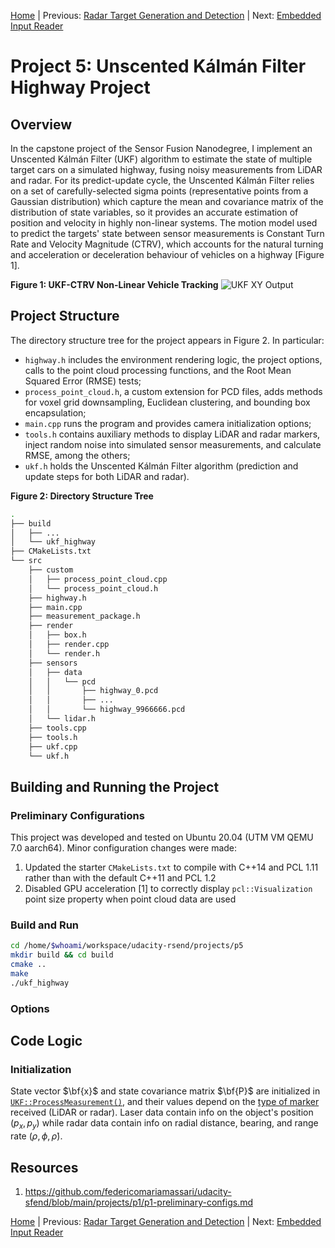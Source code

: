 [Home](../../README.md) | Previous: [Radar Target Generation and Detection](../p4/p4-radar-target-generation-and-detection.md) | Next: [Embedded Input Reader](https://github.com/federicomariamassari/udacity-esfnd/blob/main/projects/p1/p1-embedded-input-reader.md)

# Project 5: Unscented Kálmán Filter Highway Project

## Overview

In the capstone project of the Sensor Fusion Nanodegree, I implement an Unscented Kálmán Filter (UKF) algorithm to estimate the state of multiple target cars on a simulated highway, fusing noisy measurements from LiDAR and radar. For its predict-update cycle, the Unscented Kálmán Filter relies on a set of carefully-selected sigma points (representative points from a Gaussian distribution) which capture the mean and covariance matrix of the distribution of state variables, so it provides an accurate estimation of position and velocity in highly non-linear systems. The motion model used to predict the targets' state between sensor measurements is Constant Turn Rate and Velocity Magnitude (CTRV), which accounts for the natural turning and acceleration or deceleration behaviour of vehicles on a highway [Figure 1].

__Figure 1: UKF-CTRV Non-Linear Vehicle Tracking__
![UKF XY Output](./img/mov3.gif)

## Project Structure

The directory structure tree for the project appears in Figure 2. In particular:

- `highway.h` includes the environment rendering logic, the project options, calls to the point cloud processing functions, and the Root Mean Squared Error (RMSE) tests;
- `process_point_cloud.h`, a custom extension for PCD files, adds methods for voxel grid downsampling, Euclidean clustering, and bounding box encapsulation;
- `main.cpp` runs the program and provides camera initialization options;
- `tools.h` contains auxiliary methods to display LiDAR and radar markers, inject random noise into simulated sensor measurements, and calculate RMSE, among the others;
- `ukf.h` holds the Unscented Kálmán Filter algorithm (prediction and update steps for both LiDAR and radar).

__Figure 2: Directory Structure Tree__

```bash
.
├── build
│   ├── ...
│   └── ukf_highway
├── CMakeLists.txt
└── src
    ├── custom
    │   ├── process_point_cloud.cpp
    │   └── process_point_cloud.h
    ├── highway.h
    ├── main.cpp
    ├── measurement_package.h
    ├── render
    │   ├── box.h
    │   ├── render.cpp
    │   └── render.h
    ├── sensors
    │   ├── data
    │   │   └── pcd
    │   │       ├── highway_0.pcd
    │   │       ├── ...
    │   │       └── highway_9966666.pcd
    │   └── lidar.h
    ├── tools.cpp
    ├── tools.h
    ├── ukf.cpp
    └── ukf.h
```

## Building and Running the Project

### Preliminary Configurations

This project was developed and tested on Ubuntu 20.04 (UTM VM QEMU 7.0 aarch64). Minor configuration changes were made:

1. Updated the starter `CMakeLists.txt` to compile with C++14 and PCL 1.11 rather than with the default C++11 and PCL 1.2
2. Disabled GPU acceleration [1] to correctly display `pcl::Visualization` point size property when point cloud data are used

### Build and Run

```bash
cd /home/$whoami/workspace/udacity-rsend/projects/p5
mkdir build && cd build
cmake ..
make
./ukf_highway
```

### Options

## Code Logic

### Initialization

State vector $\bf{x}$ and state covariance matrix $\bf{P}$ are initialized in [`UKF::ProcessMeasurement()`](https://github.com/federicomariamassari/udacity-sfend/blob/main/projects/p5/src/ukf.cpp#L78), and their values depend on the [type of marker](https://github.com/federicomariamassari/udacity-sfend/blob/main/projects/p5/src/tools.h#L17-L33) received (LiDAR or radar). Laser data contain info on the object's position $(p_x, p_y)$ while radar data contain info on radial distance, bearing, and range rate $(\rho, \phi, \dot{\rho})$.

## Resources

1. https://github.com/federicomariamassari/udacity-sfend/blob/main/projects/p1/p1-preliminary-configs.md

[Home](../../README.md) | Previous: [Radar Target Generation and Detection](../p4/p4-radar-target-generation-and-detection.md) | Next: [Embedded Input Reader](https://github.com/federicomariamassari/udacity-esfnd/blob/main/projects/p1/p1-embedded-input-reader.md)
